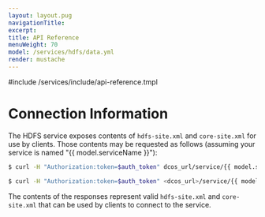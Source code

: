 ```yaml
---
layout: layout.pug
navigationTitle:
excerpt:
title: API Reference
menuWeight: 70
model: /services/hdfs/data.yml
render: mustache
---
```


<!-- Imported from https://github.com/mesosphere/dcos-commons.git:sdk-0.40 -->


#include /services/include/api-reference.tmpl

# Connection Information

The HDFS service exposes contents of `hdfs-site.xml` and `core-site.xml` for use by clients. Those contents may be requested as follows (assuming your service is named "{{ model.serviceName }}"):

```bash
$ curl -H "Authorization:token=$auth_token" dcos_url/service/{{ model.serviceName }}/v1/endpoints/hdfs-site.xml
```

```bash
$ curl -H "Authorization:token=$auth_token" <dcos_url>/service/{{ model.serviceName }}/v1/endpoints/core-site.xml
```

The contents of the responses represent valid `hdfs-site.xml` and `core-site.xml` that can be used by clients to connect to the service.
